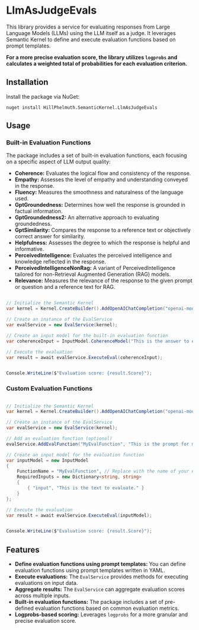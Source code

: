 
# LlmAsJudgeEvals

This library provides a service for evaluating responses from Large Language Models (LLMs) using the LLM itself as a judge. It leverages Semantic Kernel to define and execute evaluation functions based on prompt templates. 

**For a more precise evaluation score, the library utilizes `logprobs` and calculates a weighted total of probabilities for each evaluation criterion.**

## Installation

Install the package via NuGet:

```
nuget install HillPhelmuth.SemanticKernel.LlmAsJudgeEvals
```

## Usage

### Built-in Evaluation Functions

The package includes a set of built-in evaluation functions, each focusing on a specific aspect of LLM output quality:

* **Coherence:** Evaluates the logical flow and consistency of the response.
* **Empathy:** Assesses the level of empathy and understanding conveyed in the response.
* **Fluency:** Measures the smoothness and naturalness of the language used.
* **GptGroundedness:** Determines how well the response is grounded in factual information.
* **GptGroundedness2:** An alternative approach to evaluating groundedness.
* **GptSimilarity:**  Compares the response to a reference text or objectively correct answer for similarity.
* **Helpfulness:**  Assesses the degree to which the response is helpful and informative.
* **PerceivedIntelligence:** Evaluates the perceived intelligence and knowledge reflected in the response.
* **PerceivedIntelligenceNonRag:** A variant of PerceivedIntelligence tailored for non-Retrieval Augmented Generation (RAG) models.
* **Relevance:** Measures the relevance of the response to the given prompt or question and a reference text for RAG.


```csharp

// Initialize the Semantic Kernel
var kernel = Kernel.CreateBuilder().AddOpenAIChatCompletion("openai-model-name", "openai-apiKey").Build();

// Create an instance of the EvalService
var evalService = new EvalService(kernel);

// Create an input model for the built-in evaluation function
var coherenceInput = InputModel.CoherenceModel("This is the answer to evaluate.", "This is the question or prompt that generated the answer");

// Execute the evaluation
var result = await evalService.ExecuteEval(coherenceInput);


Console.WriteLine($"Evaluation score: {result.Score}");

```

### Custom Evaluation Functions

```csharp

// Initialize the Semantic Kernel
var kernel = Kernel.CreateBuilder().AddOpenAIChatCompletion("openai-model-name", "openai-apiKey").Build();

// Create an instance of the EvalService
var evalService = new EvalService(kernel);

// Add an evaluation function (optional)
evalService.AddEvalFunction("MyEvalFunction", "This is the prompt for my evaluation function.", new PromptExecutionSettings());

// Create an input model for the evaluation function
var inputModel = new InputModel
{
    FunctionName = "MyEvalFunction", // Replace with the name of your evaluation function
    RequiredInputs = new Dictionary<string, string>
    {
        { "input", "This is the text to evaluate." }
    }
};

// Execute the evaluation
var result = await evalService.ExecuteEval(inputModel);


Console.WriteLine($"Evaluation score: {result.Score}");
```

## Features

* **Define evaluation functions using prompt templates:**  You can define evaluation functions using prompt templates written in YAML. 
* **Execute evaluations:** The `EvalService` provides methods for executing evaluations on input data.
* **Aggregate results:**  The `EvalService` can aggregate evaluation scores across multiple inputs.
* **Built-in evaluation functions:** The package includes a set of pre-defined evaluation functions based on common evaluation metrics.
* **Logprobs-based scoring:** Leverages `logprobs` for a more granular and precise evaluation score.

